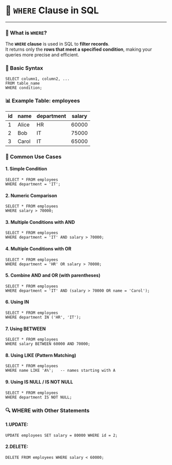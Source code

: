 # 🎯 `WHERE` Clause in SQL

---
### 📘 What is `WHERE`?

The **`WHERE` clause** is used in SQL to **filter records**.  
It returns only the **rows that meet a specified condition**, making your queries more precise and efficient.

### 🧾 Basic Syntax

```roomsql
SELECT column1, column2, ...
FROM table_name
WHERE condition;
```
### 📊 Example Table: employees
| id | name  | department | salary |
| -- | ----- | ---------- | ------ |
| 1  | Alice | HR         | 60000  |
| 2  | Bob   | IT         | 75000  |
| 3  | Carol | IT         | 65000  |

### 🔧 Common Use Cases

#### 1. Simple Condition
```roomsql
SELECT * FROM employees
WHERE department = 'IT';
```
#### 2. Numeric Comparison
```roomsql
SELECT * FROM employees
WHERE salary > 70000;
```
#### 3. Multiple Conditions with AND
```roomsql
SELECT * FROM employees
WHERE department = 'IT' AND salary > 70000;
```
#### 4. Multiple Conditions with OR
```roomsql
SELECT * FROM employees
WHERE department = 'HR' OR salary > 70000;
```
#### 5. Combine AND and OR (with parentheses)
```roomsql
SELECT * FROM employees
WHERE department = 'IT' AND (salary > 70000 OR name = 'Carol');
```
#### 6. Using IN
```roomsql
SELECT * FROM employees
WHERE department IN ('HR', 'IT');
```
#### 7. Using BETWEEN
```roomsql
SELECT * FROM employees
WHERE salary BETWEEN 60000 AND 70000;
```
#### 8. Using LIKE (Pattern Matching)
```roomsql
SELECT * FROM employees
WHERE name LIKE 'A%';   -- names starting with A
```
#### 9. Using IS NULL / IS NOT NULL
```roomsql
SELECT * FROM employees
WHERE department IS NOT NULL;
```

### 🔍 WHERE with Other Statements

#### 1.UPDATE:
```roomsql
UPDATE employees SET salary = 80000 WHERE id = 2;
```
#### 2.DELETE:
```roomsql
DELETE FROM employees WHERE salary < 60000;
```
